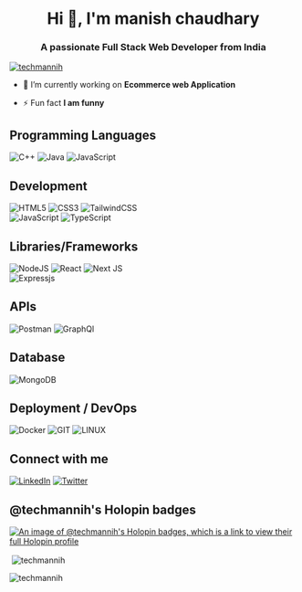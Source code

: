 <h1 align="center">Hi 👋, I'm manish chaudhary </h1>
<h3 align="center">A passionate Full Stack Web Developer from India </h3>

<p align="left"> <a href="https://github.com/ryo-ma/github-profile-trophy"><img src="https://github-profile-trophy.vercel.app/?username=techmannih" alt="techmannih" /></a> </p>

- 🔭 I’m currently working on **Ecommerce web Application**

- ⚡ Fun fact **I am funny**
  
## Programming Languages
![C++](https://img.shields.io/badge/c++-%2300599C.svg?style=for-the-badge&logo=c%2B%2B&logoColor=white)
![Java](https://img.shields.io/badge/java-red.svg?style=for-the-badge&logo=openjdk&logoColor=white)
![JavaScript](https://img.shields.io/badge/javascript-%23323330.svg?style=for-the-badge&logo=javascript&logoColor=%23F7DF1E)

## Development
![HTML5](https://img.shields.io/badge/html5-%23E34F26.svg?style=for-the-badge&logo=html5&logoColor=white)
![CSS3](https://img.shields.io/badge/css3-%231572B6.svg?style=for-the-badge&logo=css3&logoColor=white)
![TailwindCSS](https://img.shields.io/badge/tailwindcss-%2338B2AC.svg?style=for-the-badge&logo=tailwind-css&logoColor=white)<br/>
![JavaScript](https://img.shields.io/badge/javascript-%23323330.svg?style=for-the-badge&logo=javascript&logoColor=%23F7DF1E)
![TypeScript](https://img.shields.io/badge/typescript-%23007ACC.svg?style=for-the-badge&logo=typescript&logoColor=white)<br/>

## Libraries/Frameworks
![NodeJS](https://img.shields.io/badge/node.js-6DA55F?style=for-the-badge&logo=node.js&logoColor=white)
![React](https://img.shields.io/badge/react-%2320232a.svg?style=for-the-badge&logo=react&logoColor=%2361DAFB)
![Next JS](https://img.shields.io/badge/Next-black?style=for-the-badge&logo=next.js&logoColor=white)<br/>
![Expressjs](https://img.shields.io/badge/express-%23ffffff.svg?style=for-the-badge&logo=express&logoColor=black)


## APIs
![Postman](https://img.shields.io/badge/Postman-FF6C37?style=for-the-badge&logo=postman&logoColor=white)
![GraphQl](https://img.shields.io/badge/Graphql-%2300f?style=for-the-badge&logo=graphql&logoColor=white)

## Database
![MongoDB](https://img.shields.io/badge/MongoDB-%234ea94b.svg?style=for-the-badge&logo=mongodb&logoColor=white)


## Deployment / DevOps
![Docker](https://img.shields.io/badge/docker-%230db7ed.svg?style=for-the-badge&logo=docker&logoColor=white)
![GIT](https://img.shields.io/badge/Git-fc6d26?style=for-the-badge&logo=git&logoColor=white)
![LINUX](https://img.shields.io/badge/Linux-FCC624?style=for-the-badge&logo=linux&logoColor=black)


## Connect with me
[![LinkedIn](https://img.shields.io/badge/linkedin-%231E77B5.svg?&style=for-the-badge&logo=linkedin&logoColor=white)](https://linkedin.com/in/techmannih)
[![Twitter](https://img.shields.io/badge/twitter-%2300ac.svg?&style=for-the-badge&logo=twitter&logoColor=white)](https://twitter.com/techmannih)
 ## @techmannih's Holopin badges
[![An image of @techmannih's Holopin badges, which is a link to view their full Holopin profile](https://holopin.me/techmannih)](https://holopin.io/@techmannih)

<p>&nbsp;<img align="center" src="https://github-readme-stats.vercel.app/api?username=techmannih&show_icons=true&locale=en" alt="techmannih" /></p>

<p><img align="center" src="https://github-readme-streak-stats.herokuapp.com/?user=techmannih&" alt="techmannih" /></p>
